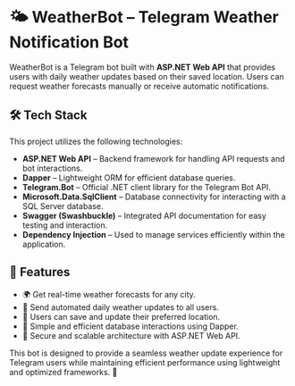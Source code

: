 # 🌤 WeatherBot – Telegram Weather Notification Bot  

WeatherBot is a Telegram bot built with **ASP.NET Web API** that provides users with daily weather updates based on their saved location. Users can request weather forecasts manually or receive automatic notifications.  

## 🛠 Tech Stack  

This project utilizes the following technologies:  

- **ASP.NET Web API** – Backend framework for handling API requests and bot interactions.  
- **Dapper** – Lightweight ORM for efficient database queries.  
- **Telegram.Bot** – Official .NET client library for the Telegram Bot API.  
- **Microsoft.Data.SqlClient** – Database connectivity for interacting with a SQL Server database.  
- **Swagger (Swashbuckle)** – Integrated API documentation for easy testing and interaction.  
- **Dependency Injection** – Used to manage services efficiently within the application.  

## 📌 Features  

- 🌍 Get real-time weather forecasts for any city.  
- 📩 Send automated daily weather updates to all users.  
- 📌 Users can save and update their preferred location.  
- 🔧 Simple and efficient database interactions using Dapper.  
- 📡 Secure and scalable architecture with ASP.NET Web API.  

This bot is designed to provide a seamless weather update experience for Telegram users while maintaining efficient performance using lightweight and optimized frameworks. 🚀  
